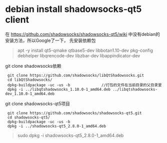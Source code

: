 # debian install shadowsocks-qt5 client

在 https://github.com/shadowsocks/shadowsocks-qt5/wiki 中没有debian的安装方法，所以Google了一下，
先安装依赖包

> apt -y install qt5-qmake qtbase5-dev libbotan1.10-dev pkg-config debhelper libqrencode-dev libzbar-dev libappindicator-dev


git clone shadowsocks依赖

```
 git clone https://github.com/shadowsocks/libQtShadowsocks.git
 cd libQtShadowsocks/
 dpkg-buildpackage -uc -us -b              //打包的文件在当前目录的父目录里
 dpkg -i ../libqtshadowsocks_1.10.0-1_amd64.deb ../libqtshadowsocks-dev_1.10.0-1_amd64.deb
```

git clone shadowsocks-qt5项目

```
 git clone https://github.com/shadowsocks/shadowsocks-qt5.git
 cd shadowsocks-qt5/
 dpkg-buildpackage -uc -us -b
 dpkg -i ../shadowsocks-qt5_2.8.0-1_amd64.deb
```

> sudo dpkg -i shadowsocks-qt5_2.8.0-1_amd64.deb
